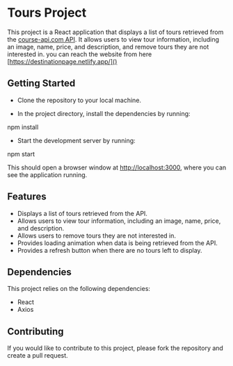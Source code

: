# Tours Project
This project is a React application that displays a list of tours retrieved from the [course-api.com API](here). It allows users to view tour information, including an image, name, price, and description, and remove tours they are not interested in. you can reach the website from here [https://destinationpage.netlify.app/]()

## Getting Started
* Clone the repository to your local machine.

* In the project directory, install the dependencies by running:

npm install

* Start the development server by running:

npm start

This should open a browser window at [http://localhost:3000](), where you can see the application running.

## Features
* Displays a list of tours retrieved from the API.
* Allows users to view tour information, including an image, name, price, and description.
* Allows users to remove tours they are not interested in.
* Provides loading animation when data is being retrieved from the API.
* Provides a refresh button when there are no tours left to display.

## Dependencies
This project relies on the following dependencies:
* React
* Axios
## Contributing

If you would like to contribute to this project, please fork the repository and create a pull request.

